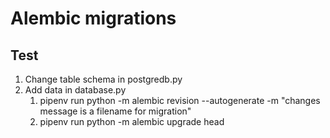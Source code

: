 # Alembic migrations

## Test
1. Change table schema in postgredb.py
2. Add data in database.py
    1. pipenv run python -m alembic revision --autogenerate -m "changes message is a filename for migration"
    2. pipenv run python -m alembic upgrade head